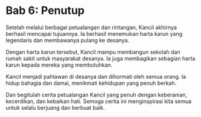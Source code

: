# Bab 6: Penutup

Setelah melalui berbagai petualangan dan rintangan, Kancil akhirnya berhasil mencapai tujuannya. Ia berhasil menemukan harta karun yang legendaris dan membawanya pulang ke desanya.

Dengan harta karun tersebut, Kancil mampu membangun sekolah dan rumah sakit untuk masyarakat desanya. Ia juga membagikan sebagian harta karun kepada mereka yang membutuhkan.

Kancil menjadi pahlawan di desanya dan dihormati oleh semua orang. Ia hidup bahagia dan damai, menikmati kehidupan yang penuh berkah.

Dan begitulah cerita petualangan Kancil yang penuh dengan keberanian, kecerdikan, dan kebaikan hati. Semoga cerita ini menginspirasi kita semua untuk selalu berjuang dan berbuat baik.
